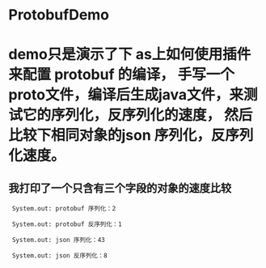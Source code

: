 # ProtobufDemo

# demo只是演示了下 as上如何使用插件来配置 protobuf 的编译， 手写一个proto文件，编译后生成java文件，来测试它的序列化，反序列化的速度， 然后比较下相同对象的json 序列化，反序列化速度。


## 我打印了一个只含有三个字段的对象的速度比较
```
 System.out: protobuf 序列化：2

 System.out: protobuf 反序列化：1

 System.out: json 序列化：43

 System.out: json 反序列化：8

```
